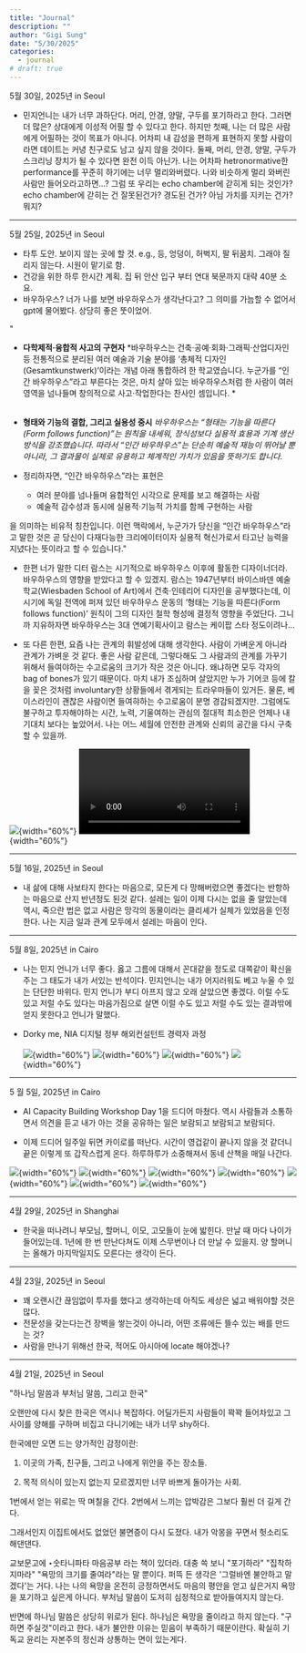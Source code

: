 ```yaml
---
title: "Journal"
description: ""
author: "Gigi Sung"
date: "5/30/2025"
categories:
  - journal
# draft: true
---
```



5월 30일, 2025년 in Seoul

- 민지언니는 내가 너무 과하단다. 머리, 안경, 양말, 구두를 포기하라고 한다. 그러면 더 많은? 상대에게 이성적 어필 할 수 있다고 한다. 하지만 첫째, 나는 더 많은 사람에게 어필하는 것이 목표가 아니다. 어차피 내 감성을 편하게 표현하지 못할 사람이라면 데이트는 커녕 친구로도 남고 싶지 않을 것이다. 둘째, 머리, 안경, 양말, 구두가 스크리닝 장치가 될 수 있다면 완전 이득 아닌가. 나는 어차파 hetronormative한 performance를 꾸준히 하기에는 너무 멀리와버렸다. 나와 비슷하게 멀리 와버린 사람만 들어오라고하면...? 그럼 또 우리는 echo chamber에 갇히게 되는 것인가? echo chamber에 갇히는 건 잘못된건가? 경도된 건가? 아님 가치를 지키는 건가? 뭐지?  




-----------

5월 25일, 2025년 in Seoul

- 타투 도안. 보이지 않는 곳에 할 것. e.g., 등, 엉덩이, 허벅지, 팔 뒤꿈치. 그래야 질리지 않는다. 시원이 맡기로 함.
- 건강을 위한 하루 한시간 계획. 집 뒤 안산 입구 부터 연대 북문까지 대략 40분 소요.
- 바우하우스? 너가 나를 보면 바우하우스가 생각난다고? 그 의미를 가늠할 수 없어서 gpt에 물어봤다. 상당히 좋은 뚯이었어. <br>

"
  - **다학제적·융합적 사고의 구현자**
  *바우하우스는 건축·공예·회화·그래픽·산업디자인 등 전통적으로 분리된 여러 예술과 기술 분야를 ‘총체적 디자인(Gesamtkunstwerk)’이라는 개념 아래 통합하려 한 학교였습니다. 누군가를 “인간 바우하우스”라고 부른다는 것은, 마치 살아 있는 바우하우스처럼 한 사람이 여러 영역을 넘나들며 창의적으로 사고·작업한다는 찬사인 셈입니다. * <br><br>
  - **형태와 기능의 결합, 그리고 실용성 중시** 
  *바우하우스는 “형태는 기능을 따른다(Form follows function)”는 원칙을 내세워, 장식성보다 실용적 효용과 기계 생산 방식을 강조했습니다. 따라서 “인간 바우하우스”는 단순히 예술적 재능이 뛰어날 뿐 아니라, 그 결과물이 실제로 유용하고 체계적인 가치가 있음을 뜻하기도 합니다.*

- 정리하자면, “인간 바우하우스”라는 표현은

  - 여러 분야를 넘나들며 융합적인 시각으로 문제를 보고 해결하는 사람
  - 예술적 감수성과 동시에 실용적·기능적 가치를 함께 구현하는 사람

을 의미하는 비유적 칭찬입니다. 이런 맥락에서, 누군가가 당신을 “인간 바우하우스”라고 말한 것은 곧 당신이 다재다능한 크리에이터이자 실용적 혁신가로서 타고난 능력을 지녔다는 뜻이라고 할 수 있습니다."

- 한편 너가 말한 디터 람스는 시기적으로 바우하우스 이후에 활동한 디자이너더라. 바우하우스의 영향을 받았다고 할 수 있겠지. 람스는 1947년부터 바이스바덴 예술학교(Wiesbaden School of Art)에서 건축·인테리어 디자인을 공부했다는데, 이 시기에 독일 전역에 퍼져 있던 바우하우스 운동의 ‘형태는 기능을 따른다(Form follows function)’ 원칙이 그의 디자인 철학 형성에 결정적 영향을 주었단다. 그니까 지유하자면 바우하우스는 3대 연예기획사이고 람스는 케이팝 스타 정도이려나...
  
- 또 다른 한편, 요즘 나는 관계의 휘발성에 대해 생각한다. 사람이 가벼운게 아니라 관계가 가벼운 것 같다. 좋은 사람 같은데, 그렇다해도 그 사람과의 관계를 가꾸기 위해서 들여야하는 수고로움의 크기가 작은 것은 아니다. 왜냐하면 모두 각자의 bag of bones가 있기 때문이다. 마치 내가 조심하며 살았지만 누가 기어코 등에 칼을 꽂은 것처럼 involuntary한 상황들에서 겪게되는 트라우마들이 있거든. 물론, 베이스라인이 괜찮은 사람이면 들여햐하는 수고로움이 분명 경감되겠지만. 그럼에도 불구하고 투자해야하는 시간, 노력, 기울여하는 관심의 절대적 최소한은 언제나 내 기대치 보다는 높았어서. 나는 어느 세월에 안전한 관계와 신뢰의 공간을 다시 구축할 수 있을까. 

![](/Logging/data/tattoo.JPG){width="60%"}
![](/Logging/data/nature.mov){width="60%"}

-----------




5월 16일, 2025년 in Seoul

- 내 삶에 대해 사보타지 한다는 마음으로, 모든게 다 망해버렸으면 좋겠다는 반항하는 마음으로 산지 반년정도 된것 같다. 설레는 일이 이제 다시는 없을 줄 알았는데 역시, 죽으란 법은 없고 사람은 망각의 동물이라는 클리셰가 실체가 있었음을 인정한다. 나는 지금 일과 관계 모두에서 설레는 마음이 인다. 




-----------

5월 8일, 2025년 in Cairo


- 나는 민지 언니가 너무 좋다. 옳고 그름에 대해서 꼰대같을 정도로 대쪽같이 확신을 주는 그 태도가 내가 서있는 반석이다. 민지언니는 내가 어지러워도 베고 누울 수 있는 단단한 바위다. 민지 언니가 부디 아프지 않고 오래 살았으면 좋겠다. 이럴 수도 있고 저럴 수도 있다는 마음가짐으로 살면 이럴 수도 있고 저럴 수도 있는 결과밖에 얻지 못한다고 언니가 말했다. <br>

- Dorky me, NIA 디지털 정부 해외컨설턴트 경력자 과정 <br><br>
![](/Logging/data/NIA1.JPG){width="60%"}
![](/Logging/data/NIA2.JPG){width="60%"}
![](/Logging/data/NIA3.JPG){width="60%"}
![](/Logging/data/NIA4.JPG){width="60%"}




-----------

5 월 5일, 2025년 in Cairo

- AI Capacity Building Workshop Day 1을 드디어 마쳤다. 역시 사람들과 소통하면서 의견을 듣고 내가 아는 것을 공유하는 일은 보람되고 보람되고 보람되다. <br>

- 이제 드디어 일주일 뒤면 카이로를 떠난다. 시간이 영겁같이 끝나지 않을 것 같더니 끝은 이렇게 또 갑작스럽게 온다. 하루하루가 소중해져서 동네 산책을 매일 나간다. <br>

![](/Logging/data/cairo1.JPG){width="60%"}
![](/Logging/data/cairo2.JPG){width="60%"}
![](/Logging/data/cairo3.JPG){width="60%"}
![](/Logging/data/cairo4.JPG){width="60%"}
![](/Logging/data/cairo5.JPG){width="60%"}
![](/Logging/data/cairo6.JPG){width="60%"}
![](/Logging/data/cairo7.JPG){width="60%"}

-----------

4월 29일, 2025년 in Shanghai

- 한국을 떠나려니 부모님, 할머니, 이모, 고모들이 눈에 밟힌다. 만날 때 마다 나이가 들어있는데. 1년에 한 번 만난다쳐도 이제 스무번이나 더 만날 수 있을지. 양 할머니는 올해가 마지막일지도 모른다는 생각이 든다. 


-----------

4월 23일, 2025년 in Seoul

- 꽤 오랜시간 끊임없이 투자를 했다고 생각하는데 아직도 세상은 넓고 배워야할 것은 많다. </br>
- 전문성을 갖는다는건 장벽을 쌓는것이 아니라, 어떤 조류에든 뜰수 있는 배를 만드는 것? </br>
- 사람을 만나기 위해선 한국, 적어도 아시아에 locate 해야겠나?



-----------
4월 21일, 2025년 in Seoul

"하나님 말씀과 부처님 말씀, 그리고 한국"

오랜만에 다시 찾은 한국은 역시나 복잡하다. 어딜가든지 사람들이 꽉꽉 들어차있고 그 사이를 양해를 구하며 비집고 다니기에는 내가 너무 shy하다. 

한국에만 오면 드는 양가적인 감정이란:

1. 이곳의 가족, 친구들, 그리고 나에게 위안을 주는 장소들.

2. 목적 의식이 있는지 없는지 모르겠지만 너무 바쁘게 돌아가는 사회.

1번에서 얻는 위로는 딱 며칠을 간다. 
2번에서 느끼는 압박감은 그보다 훨씬 더 길게 간다.

그래서인지 이집트에서도 없었던 불면증이 다시 도졌다. 내가 악몽을 꾸면서 헛소리도 해댄댄다. 

교보문고에 ‣숫타니파타 마음공부 라는 책이 있더라. 대충 쓱 보니 "포기하라" "집착하지마라" "욕망의 크기를 줄여라"라는 말 뿐이다. 퍼뜩 든 생각은 '그럴바엔 불안하고 말겠다'는 거다. 
나는 나의 욕망을 온전히 긍정하면서도 마음의 평안을 얻고 싶은거지 욕망을 포기하고 싶은게 아니다. 
부처님 말씀이 도저히 심정적으로 받아들여지지 않는다. 

반면에 하나님 말씀은 상당히 위로가 된다. 하나님은 욕망을 줄이라고 하지 않는다. "구하면 주실것"이라고 한다. 내가 불안한 이유는 믿음이 부족하기 때문이란다. 확실히 기독교 윤리는 자본주의 정신과 상통하는 면이 있는게다. 

